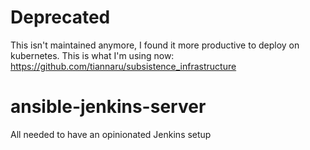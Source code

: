 # Deprecated
This isn't maintained anymore, I found it more productive to deploy on kubernetes.
This is what I'm using now:
https://github.com/tiannaru/subsistence_infrastructure

# ansible-jenkins-server
All needed to have an opinionated Jenkins setup
